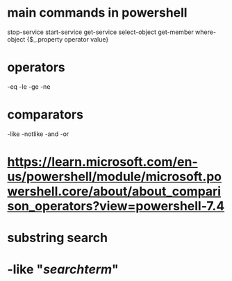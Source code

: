 # main commands in powershell

stop-service
start-service
get-service
select-object
get-member
where-object {$_.property operator value}
# operators
-eq
-le
-ge
-ne
# comparators
-like
-notlike
-and
-or
# https://learn.microsoft.com/en-us/powershell/module/microsoft.powershell.core/about/about_comparison_operators?view=powershell-7.4

# substring search
# -like "*searchterm*"
